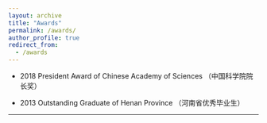 ```yaml
---
layout: archive
title: "Awards"
permalink: /awards/
author_profile: true
redirect_from:
  - /awards
---
```



* 2018 President Award of Chinese Academy of Sciences （中国科学院院长奖）

* 2013 Outstanding Graduate of Henan Province （河南省优秀毕业生）



---
